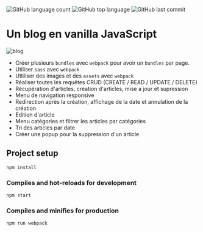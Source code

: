 ![GitHub language count](https://img.shields.io/github/languages/count/sandix34/VanillaJs-Blog)
![GitHub top language](https://img.shields.io/github/languages/top/sandix34/VanillaJs-Blog)
![GitHub last commit](https://img.shields.io/github/last-commit/sandix34/VanillaJs-Blog)
# Un blog en vanilla JavaScript

![blog](https://user-images.githubusercontent.com/44428775/73850995-10c07d00-482d-11ea-84b3-0964b7610b77.gif)

- Créer plusieurs `bundles` avec `webpack` pour avoir un `bundles` par page.
- Utiliser `Sass` avec `webpack`
- Utliliser des images et des `assets` avec `webpack`
- Réaliser toutes les requêtes CRUD (CREATE / READ / UPDATE / DELETE)
- Récupération d'articles, création d'articles, mise a jour et supression
- Menu de navigation responsive
- Redirection après la création, affichage de la date et annulation de la création
- Edition d'article
- Menu catégories et filtrer les articles par catégories
- Tri des articles par date
- Créer une popup pour la suppression d'un article

## Project setup
```
npm install
```

### Compiles and hot-reloads for development
```
npm start
```

### Compiles and minifies for production
```
npm run webpack